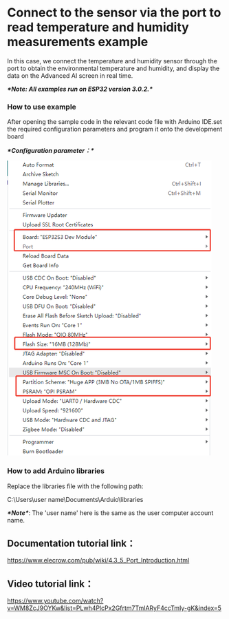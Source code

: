 # ****Connect to the sensor via the port to read temperature and humidity measurements example****

In this case, we connect the temperature and humidity sensor through the port to obtain the environmental temperature and humidity, and display the data on the Advanced AI screen in real time.

***\*Note: All examples run on ESP32 version 3.0.2.\****

 

### **How to use example**

After opening the sample code in the relevant code file with Arduino IDE.set the required configuration parameters and program it onto the development board

***\*Configuration parameter：\****



![图片5-1](./5-1.png)



### **How to add Arduino libraries**

Replace the libraries file with the following path:

C:\Users\user name\Documents\Arduio\libraries

 

***\*Note\****: The 'user name' here is the same as the user computer account name.

 

## **Documentation tutorial link**：

https://www.elecrow.com/pub/wiki/4.3_5_Port_Introduction.html

 

## **Video** **tutorial link**：

https://www.youtube.com/watch?v=WM8ZcJ9OYKw&list=PLwh4PlcPx2Gfrtm7TmlARyF4ccTmIy-gK&index=5